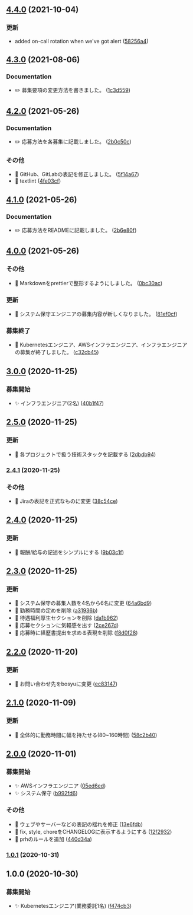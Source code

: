 ## [4.4.0](https://github.com/craftsman-software/jobboard/compare/v4.3.0...v4.4.0) (2021-10-04)


### 更新

* added on-call rotation when we've got alert ([58256a4](https://github.com/craftsman-software/jobboard/commit/58256a4b797fa1fbc88cf19c2a0f1fbf72ded9f2))

## [4.3.0](https://github.com/craftsman-software/jobboard/compare/v4.2.0...v4.3.0) (2021-08-06)


### Documentation

* ✏️ 募集要項の変更方法を書きました。 ([1c3d559](https://github.com/craftsman-software/jobboard/commit/1c3d559316f6cd8bd564c3739b239964e5db7b7b))

## [4.2.0](https://github.com/craftsman-software/jobboard/compare/v4.1.0...v4.2.0) (2021-05-26)


### Documentation

* ✏️ 応募方法を各募集に記載しました。 ([2b0c50c](https://github.com/craftsman-software/jobboard/commit/2b0c50c18fde3c554787330535a09f3752119a04))


### その他

* 🐛 GitHub、GitLabの表記を修正しました。 ([5f14a67](https://github.com/craftsman-software/jobboard/commit/5f14a670a6965c3aa4d46669940fb8988d08e6fe))
* 🐛 textlint ([4fe03cf](https://github.com/craftsman-software/jobboard/commit/4fe03cf49873fa71192e60c293f0029337da9842))

## [4.1.0](https://github.com/craftsman-software/jobboard/compare/v4.0.0...v4.1.0) (2021-05-26)


### Documentation

* ✏️ 応募方法をREADMEに記載しました。 ([2b6e80f](https://github.com/craftsman-software/jobboard/commit/2b6e80f28d64098ab10b13cc5c3cb1eef52e3186))

## [4.0.0](https://github.com/craftsman-software/jobboard/compare/v3.0.0...v4.0.0) (2021-05-26)


### その他

* 💄 Markdownをprettierで整形するようにしました。 ([0bc30ac](https://github.com/craftsman-software/jobboard/commit/0bc30acf1d4f96406ae948ee0038a3dcdb7c6657))


### 更新

* 🔀 システム保守エンジニアの募集内容が新しくなりました。 ([81ef0cf](https://github.com/craftsman-software/jobboard/commit/81ef0cfcb9313373fa04cbe7d5873a414bca4896))


### 募集終了

* 👋 Kubernetesエンジニア、AWSインフラエンジニア、インフラエンジニアの募集が終了しました。 ([c32cb45](https://github.com/craftsman-software/jobboard/commit/c32cb45fceb6d4ab837700c46606438463eb5552))

## [3.0.0](https://github.com/craftsman-software/jobboard/compare/v2.5.0...v3.0.0) (2020-11-25)


### 募集開始

* ✨ インフラエンジニア(2名) ([40b1f47](https://github.com/craftsman-software/jobboard/commit/40b1f477b26a9f7de58c374d9a5ce343f3acb3ce))

## [2.5.0](https://github.com/craftsman-software/jobboard/compare/v2.4.1...v2.5.0) (2020-11-25)


### 更新

* 🔀 各プロジェクトで扱う技術スタックを記載する ([2dbdb94](https://github.com/craftsman-software/jobboard/commit/2dbdb94d6728cddc8ec22fa3453a62092dcd6c02))

### [2.4.1](https://github.com/craftsman-software/jobboard/compare/v2.4.0...v2.4.1) (2020-11-25)


### その他

* 🐛 Jiraの表記を正式なものに変更 ([38c54ce](https://github.com/craftsman-software/jobboard/commit/38c54ce420099a0cc7ef5defce332d221fc44cd9))

## [2.4.0](https://github.com/craftsman-software/jobboard/compare/v2.3.0...v2.4.0) (2020-11-25)


### 更新

* 🔀 報酬/給与の記述をシンプルにする ([9b03c1f](https://github.com/craftsman-software/jobboard/commit/9b03c1f2b8b3338482b812afcd65b8950bc7c421))

## [2.3.0](https://github.com/craftsman-software/jobboard/compare/v2.2.0...v2.3.0) (2020-11-25)


### 更新

* 🔀 システム保守の募集人数を4名から6名に変更 ([64a6bd9](https://github.com/craftsman-software/jobboard/commit/64a6bd91cbc7f9a2793319f3229b046679c1b1fb))
* 🔀 勤務時間の定めを削除 ([a31936b](https://github.com/craftsman-software/jobboard/commit/a31936bb4e3fbf8da2d77717d456067ce650ab7b))
* 🔀 待遇福利厚生セクションを削除 ([da1b962](https://github.com/craftsman-software/jobboard/commit/da1b962fe3cc974b70825a4dcf372c9ef4a645ce))
* 🔀 応募セクションに気軽感を出す ([2ce267d](https://github.com/craftsman-software/jobboard/commit/2ce267da179f7c6c5cfbfdc18cdbb57255bc4ebe))
* 🔀 応募時に経歴書提出を求める表現を削除 ([f8d0f28](https://github.com/craftsman-software/jobboard/commit/f8d0f28ba6f4b9c8dce92604413b829b0f3182e8))

## [2.2.0](https://github.com/craftsman-software/jobboard/compare/v2.1.0...v2.2.0) (2020-11-20)


### 更新

* 🔀 お問い合わせ先をbosyuに変更 ([ec83147](https://github.com/craftsman-software/jobboard/commit/ec831479d4f62c3f919798252449d1c45d86d148))

## [2.1.0](https://github.com/craftsman-software/jobboard/compare/v2.0.0...v2.1.0) (2020-11-09)


### 更新

* 🔀 全体的に勤務時間に幅を持たせる(80~160時間) ([58c2b40](https://github.com/craftsman-software/jobboard/commit/58c2b402de5f77eb62c2e22a32e118e1caadf7d1))

## [2.0.0](https://github.com/craftsman-software/jobboard/compare/v1.0.1...v2.0.0) (2020-11-01)


### 募集開始

* ✨ AWSインフラエンジニア ([05ed6ed](https://github.com/craftsman-software/jobboard/commit/05ed6ed280e0f9723c0d789e630c7dbbff308088))
* ✨ システム保守 ([b992fd6](https://github.com/craftsman-software/jobboard/commit/b992fd65d2952cba3b08eb9d3242c2fd3a4b40b6))


### その他

* 🐛 ウェブやサーバーなどの表記の揺れを修正 ([13e6fdb](https://github.com/craftsman-software/jobboard/commit/13e6fdb697e0fa30b94b42e2f6eae805e2a5eca2))
* 🤖 fix, style, choreをCHANGELOGに表示するようにする ([12f2932](https://github.com/craftsman-software/jobboard/commit/12f293275dd58cfcba0fe086fb97749860634cd5))
* 🤖 prhのルールを追加 ([440d34a](https://github.com/craftsman-software/jobboard/commit/440d34a08725028cbb9e79766569734a3c062d96))

### [1.0.1](https://github.com/craftsman-software/jobboard/compare/v1.0.0...v1.0.1) (2020-10-31)

## 1.0.0 (2020-10-30)


### 募集開始

* ✨ Kubernetesエンジニア(業務委託1名) ([f474cb3](https://github.com/craftsman-software/jobboard/commit/f474cb349f5473b4a91f4ed24cec8c84c563cf95))
